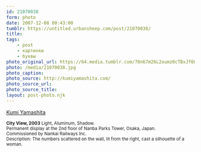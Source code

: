 ```yaml
---
id: 21070038
form: photo
date: 2007-12-08 00:43:00
tumblr: https://untitled.urbansheep.com/post/21070038/
title:
tags:
    - post
    - картинки
    - буквы
photo_original_url: https://64.media.tumblr.com/78n67m26L2oumz0cTBxJf6UG_500.jpg
photo: /media/21070038.jpg
photo_caption: 
photo_source: http://kumiyamashita.com/
photo_source_url:
photo_source_title:
layout: post-photo.njk
---
```


<p><a href="http://kumiyamashita.com/">Kumi Yamashita</a></p>

<p><small><strong>City View, 2003</strong>
Light, Aluminum, Shadow.<br>
Permanent display at the 2nd floor of Nanba Parks Tower, Osaka, Japan.<br>
Commissioned by Nankai Railways Inc.<br>
Description: The numbers scattered on the wall, lit from the right, cast a silhouette of a woman.</small></p>
